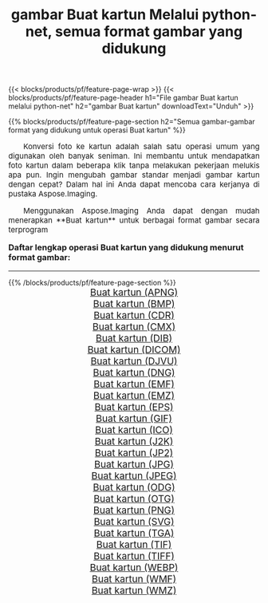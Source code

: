 ﻿---
title: gambar Buat kartun Melalui python-net, semua format gambar yang didukung 
weight: 3920
url: /id/python-net/cartoonify/ 
lang: id
langdirlevel: 2
locales: zh-hans,ja,it,ru,de,es,fr,nl,id,lt,pl,pt,vi,tr,ko,zh-hant,ar,hi,th,sv,cs,uk,he
description: Menggunakan Aspose.Imaging Anda dapat dengan mudah Buat kartun gambar Via python-net
---

{{< blocks/products/pf/feature-page-wrap >}}
{{< blocks/products/pf/feature-page-header h1="File gambar Buat kartun melalui python-net" h2="gambar Buat kartun" downloadText="Unduh" >}}


{{% blocks/products/pf/feature-page-section  h2="Semua gambar-gambar format yang didukung untuk operasi Buat kartun" %}}
<p align="justify" style="text-indent:2em;font-size:15px;">
Konversi foto ke kartun adalah salah satu operasi umum yang digunakan oleh banyak seniman. Ini membantu untuk mendapatkan foto kartun dalam beberapa klik tanpa melakukan pekerjaan melukis apa pun. Ingin mengubah gambar standar menjadi gambar kartun dengan cepat? Dalam hal ini Anda dapat mencoba cara kerjanya di pustaka Aspose.Imaging.
</p>
<p align="justify" style="text-indent:2em;font-size:15px;">
Menggunakan Aspose.Imaging Anda dapat dengan mudah menerapkan **Buat kartun** untuk berbagai format gambar secara terprogram
</p>
<h3 style="margin-top:16px;">
Daftar lengkap operasi Buat kartun yang didukung menurut format gambar:
</h3>
<hr/>
{{% /blocks/products/pf/feature-page-section %}}
<div class="container-fluid productfamilypage bg-gray">
    <div class="convertypes bg-gray agp-content section">
        <div class="container">
		<div class="row other-converters" style="gap: 10px;font-size: 19px;text-align:center;">
		    <div class='col-md-3 other-converter remove-lp remove-rp'><a href="/imaging/id/python-net/cartoonify/apng/" style="padding:15px;">Buat kartun (APNG)</a></div><div class='col-md-3 other-converter remove-lp remove-rp'><a href="/imaging/id/python-net/cartoonify/bmp/" style="padding:15px;">Buat kartun (BMP)</a></div><div class='col-md-3 other-converter remove-lp remove-rp'><a href="/imaging/id/python-net/cartoonify/cdr/" style="padding:15px;">Buat kartun (CDR)</a></div><div class='col-md-3 other-converter remove-lp remove-rp'><a href="/imaging/id/python-net/cartoonify/cmx/" style="padding:15px;">Buat kartun (CMX)</a></div><div class='col-md-3 other-converter remove-lp remove-rp'><a href="/imaging/id/python-net/cartoonify/dib/" style="padding:15px;">Buat kartun (DIB)</a></div><div class='col-md-3 other-converter remove-lp remove-rp'><a href="/imaging/id/python-net/cartoonify/dicom/" style="padding:15px;">Buat kartun (DICOM)</a></div><div class='col-md-3 other-converter remove-lp remove-rp'><a href="/imaging/id/python-net/cartoonify/djvu/" style="padding:15px;">Buat kartun (DJVU)</a></div><div class='col-md-3 other-converter remove-lp remove-rp'><a href="/imaging/id/python-net/cartoonify/dng/" style="padding:15px;">Buat kartun (DNG)</a></div><div class='col-md-3 other-converter remove-lp remove-rp'><a href="/imaging/id/python-net/cartoonify/emf/" style="padding:15px;">Buat kartun (EMF)</a></div><div class='col-md-3 other-converter remove-lp remove-rp'><a href="/imaging/id/python-net/cartoonify/emz/" style="padding:15px;">Buat kartun (EMZ)</a></div><div class='col-md-3 other-converter remove-lp remove-rp'><a href="/imaging/id/python-net/cartoonify/eps/" style="padding:15px;">Buat kartun (EPS)</a></div><div class='col-md-3 other-converter remove-lp remove-rp'><a href="/imaging/id/python-net/cartoonify/gif/" style="padding:15px;">Buat kartun (GIF)</a></div><div class='col-md-3 other-converter remove-lp remove-rp'><a href="/imaging/id/python-net/cartoonify/ico/" style="padding:15px;">Buat kartun (ICO)</a></div><div class='col-md-3 other-converter remove-lp remove-rp'><a href="/imaging/id/python-net/cartoonify/j2k/" style="padding:15px;">Buat kartun (J2K)</a></div><div class='col-md-3 other-converter remove-lp remove-rp'><a href="/imaging/id/python-net/cartoonify/jp2/" style="padding:15px;">Buat kartun (JP2)</a></div><div class='col-md-3 other-converter remove-lp remove-rp'><a href="/imaging/id/python-net/cartoonify/jpg/" style="padding:15px;">Buat kartun (JPG)</a></div><div class='col-md-3 other-converter remove-lp remove-rp'><a href="/imaging/id/python-net/cartoonify/jpeg/" style="padding:15px;">Buat kartun (JPEG)</a></div><div class='col-md-3 other-converter remove-lp remove-rp'><a href="/imaging/id/python-net/cartoonify/odg/" style="padding:15px;">Buat kartun (ODG)</a></div><div class='col-md-3 other-converter remove-lp remove-rp'><a href="/imaging/id/python-net/cartoonify/otg/" style="padding:15px;">Buat kartun (OTG)</a></div><div class='col-md-3 other-converter remove-lp remove-rp'><a href="/imaging/id/python-net/cartoonify/png/" style="padding:15px;">Buat kartun (PNG)</a></div><div class='col-md-3 other-converter remove-lp remove-rp'><a href="/imaging/id/python-net/cartoonify/svg/" style="padding:15px;">Buat kartun (SVG)</a></div><div class='col-md-3 other-converter remove-lp remove-rp'><a href="/imaging/id/python-net/cartoonify/tga/" style="padding:15px;">Buat kartun (TGA)</a></div><div class='col-md-3 other-converter remove-lp remove-rp'><a href="/imaging/id/python-net/cartoonify/tif/" style="padding:15px;">Buat kartun (TIF)</a></div><div class='col-md-3 other-converter remove-lp remove-rp'><a href="/imaging/id/python-net/cartoonify/tiff/" style="padding:15px;">Buat kartun (TIFF)</a></div><div class='col-md-3 other-converter remove-lp remove-rp'><a href="/imaging/id/python-net/cartoonify/webp/" style="padding:15px;">Buat kartun (WEBP)</a></div><div class='col-md-3 other-converter remove-lp remove-rp'><a href="/imaging/id/python-net/cartoonify/wmf/" style="padding:15px;">Buat kartun (WMF)</a></div><div class='col-md-3 other-converter remove-lp remove-rp'><a href="/imaging/id/python-net/cartoonify/wmz/" style="padding:15px;">Buat kartun (WMZ)</a></div>
                </div>
        </div>
    </div>
</div>
<br/>
